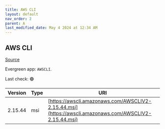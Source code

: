 ```yaml
---
title: AWS CLI
layout: default
nav_order: 2
parent: A
last_modified_date: May 4 2024 at 12:34 AM
---
```


## AWS CLI

[Source](https://github.com/aws/aws-cli/)

Evergreen app: `AWSCLI`. 

Last check: 🟢

| Version | Type | URI                                                                                                    |
| ------- | ---- | ------------------------------------------------------------------------------------------------------ |
| 2.15.44 | msi  | [https://awscli.amazonaws.com/AWSCLIV2-2.15.44.msi](https://awscli.amazonaws.com/AWSCLIV2-2.15.44.msi) |
